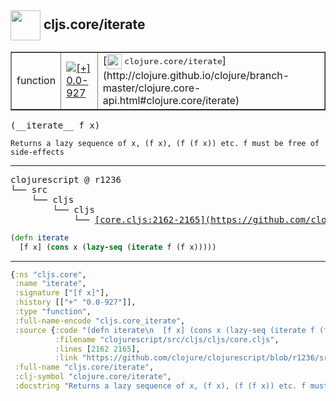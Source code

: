 ## <img width="48px" valign="middle" src="http://i.imgur.com/Hi20huC.png"> cljs.core/iterate

 <table border="1">
<tr>
<td>function</td>
<td><a href="https://github.com/cljsinfo/api-refs/tree/0.0-927"><img valign="middle" alt="[+] 0.0-927" src="https://img.shields.io/badge/+-0.0--927-lightgrey.svg"></a> </td>
<td>
[<img height="24px" valign="middle" src="http://i.imgur.com/1GjPKvB.png"> <samp>clojure.core/iterate</samp>](http://clojure.github.io/clojure/branch-master/clojure.core-api.html#clojure.core/iterate)
</td>
</tr>
</table>

 <samp>
(__iterate__ f x)<br>
</samp>

```
Returns a lazy sequence of x, (f x), (f (f x)) etc. f must be free of side-effects
```

---

 <pre>
clojurescript @ r1236
└── src
    └── cljs
        └── cljs
            └── <ins>[core.cljs:2162-2165](https://github.com/clojure/clojurescript/blob/r1236/src/cljs/cljs/core.cljs#L2162-L2165)</ins>
</pre>

```clj
(defn iterate
  [f x] (cons x (lazy-seq (iterate f (f x)))))
```


---

```clj
{:ns "cljs.core",
 :name "iterate",
 :signature ["[f x]"],
 :history [["+" "0.0-927"]],
 :type "function",
 :full-name-encode "cljs.core_iterate",
 :source {:code "(defn iterate\n  [f x] (cons x (lazy-seq (iterate f (f x)))))",
          :filename "clojurescript/src/cljs/cljs/core.cljs",
          :lines [2162 2165],
          :link "https://github.com/clojure/clojurescript/blob/r1236/src/cljs/cljs/core.cljs#L2162-L2165"},
 :full-name "cljs.core/iterate",
 :clj-symbol "clojure.core/iterate",
 :docstring "Returns a lazy sequence of x, (f x), (f (f x)) etc. f must be free of side-effects"}

```

